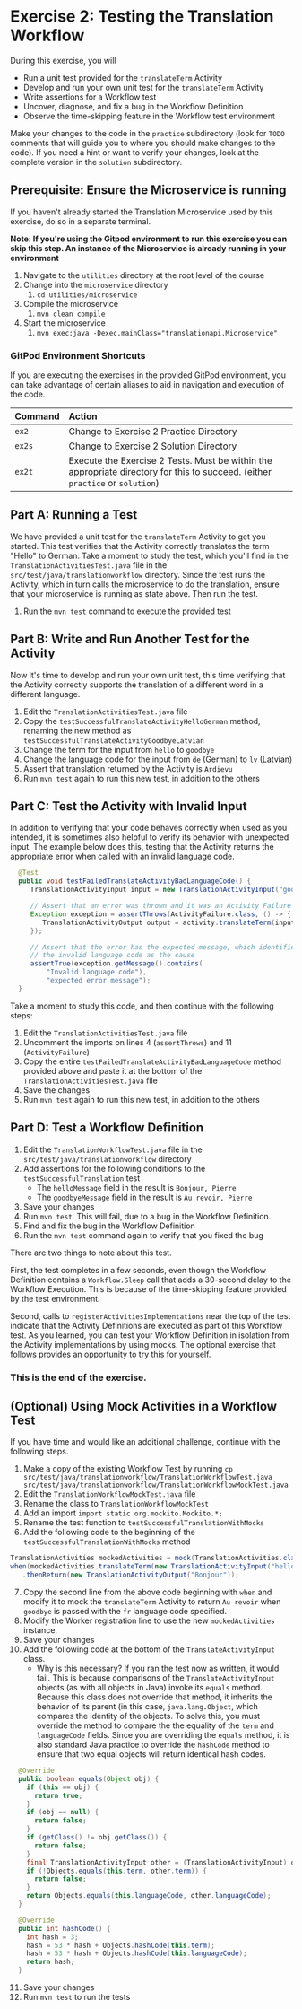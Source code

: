 # Exercise 2: Testing the Translation Workflow

During this exercise, you will

- Run a unit test provided for the `translateTerm` Activity
- Develop and run your own unit test for the `translateTerm` Activity
- Write assertions for a Workflow test
- Uncover, diagnose, and fix a bug in the Workflow Definition
- Observe the time-skipping feature in the Workflow test environment

Make your changes to the code in the `practice` subdirectory (look for
`TODO` comments that will guide you to where you should make changes to
the code). If you need a hint or want to verify your changes, look at
the complete version in the `solution` subdirectory.

## Prerequisite: Ensure the Microservice is running

If you haven't already started the Translation Microservice used by this exercise,
do so in a separate terminal.

**Note: If you're using the Gitpod environment to run this exercise you can
skip this step. An instance of the Microservice is already running in your
environment**

1. Navigate to the `utilities` directory at the root level of the course
2. Change into the `microservice` directory
   1. `cd utilities/microservice`
3. Compile the microservice
   1. `mvn clean compile`
4. Start the microservice
   1. `mvn exec:java -Dexec.mainClass="translationapi.Microservice"`

### GitPod Environment Shortcuts

If you are executing the exercises in the provided GitPod environment, you
can take advantage of certain aliases to aid in navigation and execution of
the code.

| Command | Action                                                                                                                        |
| :------ | :---------------------------------------------------------------------------------------------------------------------------- |
| `ex2`   | Change to Exercise 2 Practice Directory                                                                                       |
| `ex2s`  | Change to Exercise 2 Solution Directory                                                                                       |
| `ex2t`  | Execute the Exercise 2 Tests. Must be within the appropriate directory for this to succeed. (either `practice` or `solution`) |

## Part A: Running a Test

We have provided a unit test for the `translateTerm` Activity
to get you started. This test verifies that the Activity correctly
translates the term "Hello" to German. Take a moment to study the
test, which you'll find in the `TranslationActivitiesTest.java` file in the
`src/test/java/translationworkflow` directory. Since the test runs the
Activity, which in turn calls the microservice to do the translation, ensure
that your microservice is running as state above. Then run the test.

1. Run the `mvn test` command to execute the provided test

## Part B: Write and Run Another Test for the Activity

Now it's time to develop and run your own unit test, this time
verifying that the Activity correctly supports the translation
of a different word in a different language.

1. Edit the `TranslationActivitiesTest.java` file
2. Copy the `testSuccessfulTranslateActivityHelloGerman` method,
   renaming the new method as `testSuccessfulTranslateActivityGoodbyeLatvian`
3. Change the term for the input from `hello` to `goodbye`
4. Change the language code for the input from `de` (German) to `lv` (Latvian)
5. Assert that translation returned by the Activity is `Ardievu`
6. Run `mvn test` again to run this new test, in addition to the others

## Part C: Test the Activity with Invalid Input

In addition to verifying that your code behaves correctly when used as
you intended, it is sometimes also helpful to verify its behavior with
unexpected input. The example below does this, testing that the Activity
returns the appropriate error when called with an invalid language code.

```java
  @Test
  public void testFailedTranslateActivityBadLanguageCode() {
     TranslationActivityInput input = new TranslationActivityInput("goodbye", "xq");

     // Assert that an error was thrown and it was an Activity Failure
     Exception exception = assertThrows(ActivityFailure.class, () -> {
        TranslationActivityOutput output = activity.translateTerm(input);
     });

     // Assert that the error has the expected message, which identifies
     // the invalid language code as the cause
     assertTrue(exception.getMessage().contains(
         "Invalid language code"),
         "expected error message");
  }
```

Take a moment to study this code, and then continue with the
following steps:

1. Edit the `TranslationActivitiesTest.java` file
2. Uncomment the imports on lines 4 (`assertThrows`) and 11 (`ActivityFailure`)
3. Copy the entire `testFailedTranslateActivityBadLanguageCode` method
   provided above and paste it at the bottom of the `TranslationActivitiesTest.java` file
4. Save the changes
5. Run `mvn test` again to run this new test, in addition to the others

## Part D: Test a Workflow Definition

1. Edit the `TranslationWorkflowTest.java` file in the
   `src/test/java/translationworkflow` directory
2. Add assertions for the following conditions to the `testSuccessfulTranslation` test
   - The `helloMessage` field in the result is `Bonjour, Pierre`
   - The `goodbyeMessage` field in the result is `Au revoir, Pierre`
3. Save your changes
4. Run `mvn test`. This will fail, due to a bug in the Workflow Definition.
5. Find and fix the bug in the Workflow Definition
6. Run the `mvn test` command again to verify that you fixed the bug

There are two things to note about this test.

First, the test completes in a few seconds, even though the Workflow
Definition contains a `Workflow.Sleep` call that adds a 30-second delay
to the Workflow Execution. This is because of the time-skipping feature
provided by the test environment.

Second, calls to `registerActivitiesImplementations` near the top of the test indicate
that the Activity Definitions are executed as part of this Workflow
test. As you learned, you can test your Workflow Definition in isolation
from the Activity implementations by using mocks. The optional exercise
that follows provides an opportunity to try this for yourself.

### This is the end of the exercise.

## (Optional) Using Mock Activities in a Workflow Test

If you have time and would like an additional challenge,
continue with the following steps.

1. Make a copy of the existing Workflow Test by running
   `cp src/test/java/translationworkflow/TranslationWorkflowTest.java src/test/java/translationworkflow/TranslationWorkflowMockTest.java`
2. Edit the `TranslationWorkflowMockTest.java` file
3. Rename the class to `TranslationWorkflowMockTest`
4. Add an import `import static org.mockito.Mockito.*;`
5. Rename the test function to `testSuccessfulTranslationWithMocks`
6. Add the following code to the beginning of the `testSuccessfulTranslationWithMocks` method

```java
TranslationActivities mockedActivities = mock(TranslationActivities.class, withSettings().withoutAnnotations());
when(mockedActivities.translateTerm(new TranslationActivityInput("hello", "fr")))
   .thenReturn(new TranslationActivityOutput("Bonjour"));
```

7. Copy the second line from the above code beginning with `when` and modify it
   to mock the `translateTerm` Activity to return `Au revoir` when `goodbye` is passed
   with the `fr` language code specified.
8. Modify the Worker registration line to use the new `mockedActivities` instance.
9. Save your changes
10. Add the following code at the bottom of the `TranslateActivityInput` class.
    - Why is this necessary? If you ran the test now as written, it would fail.
      This is because comparisons of the `TranslateActivityInput` objects (as
      with all objects in Java) invoke its `equals` method. Because this class
      does not override that method, it inherits the behavior of its parent
      (in this case, `java.lang.Object`, which compares the identity of the
      objects. To solve this, you must override the method to compare the
      the equality of the `term` and `languageCode` fields. Since you are
      overriding the `equals` method, it is also standard Java practice to
      override the `hashCode` method to ensure that two equal objects will
      return identical hash codes.

```java
  @Override
  public boolean equals(Object obj) {
    if (this == obj) {
      return true;
    }
    if (obj == null) {
      return false;
    }
    if (getClass() != obj.getClass()) {
      return false;
    }
    final TranslationActivityInput other = (TranslationActivityInput) obj;
    if (!Objects.equals(this.term, other.term)) {
      return false;
    }
    return Objects.equals(this.languageCode, other.languageCode);
  }

  @Override
  public int hashCode() {
    int hash = 3;
    hash = 53 * hash + Objects.hashCode(this.term);
    hash = 53 * hash + Objects.hashCode(this.languageCode);
    return hash;
  }
```

11. Save your changes
12. Run `mvn test` to run the tests

